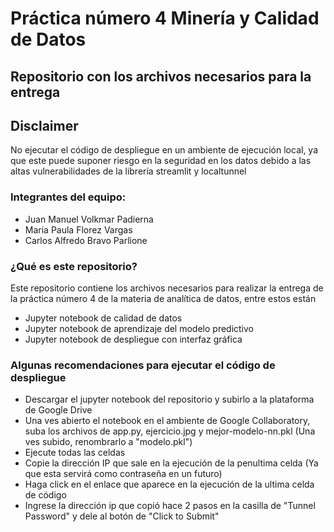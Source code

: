 # Práctica número 4 Minería y Calidad de Datos
## Repositorio con los archivos necesarios para la entrega

## Disclaimer
No ejecutar el código de despliegue en un ambiente de ejecución local, ya que este puede suponer riesgo en la seguridad en los datos debido a las altas vulnerabilidades de la librería streamlit y localtunnel

### Integrantes del equipo:
+ Juan Manuel Volkmar Padierna
+ Maria Paula Florez Vargas 
+ Carlos Alfredo Bravo Parlione

### ¿Qué es este repositorio?
Este repositorio contiene los archivos necesarios para realizar la entrega de la práctica número 4 de la materia de analítica de datos, entre estos están
+ Jupyter notebook de calidad de datos
+ Jupyter notebook de aprendizaje del modelo predictivo
+ Jupyter notebook de despliegue con interfaz gráfica

### Algunas recomendaciones para ejecutar el código de despliegue

+ Descargar el jupyter notebook del repositorio y subirlo a la plataforma de Google Drive
+ Una ves abierto el notebook en el ambiente de Google Collaboratory, suba los archivos de app.py, ejercicio.jpg y mejor-modelo-nn.pkl (Una ves subido, renombrarlo a "modelo.pkl")
+ Ejecute todas las celdas
+ Copie la dirección IP que sale en la ejecución de la penultima celda (Ya que esta servirá como contraseña en un futuro)
+ Haga click en el enlace que aparece en la ejecución de la ultima celda de código
+ Ingrese la dirección ip que copió hace 2 pasos en la casilla de "Tunnel Password" y dele al botón de "Click to Submit"
